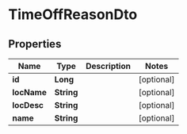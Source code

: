 

# TimeOffReasonDto


## Properties

| Name | Type | Description | Notes |
|------------ | ------------- | ------------- | -------------|
|**id** | **Long** |  |  [optional] |
|**locName** | **String** |  |  [optional] |
|**locDesc** | **String** |  |  [optional] |
|**name** | **String** |  |  [optional] |



